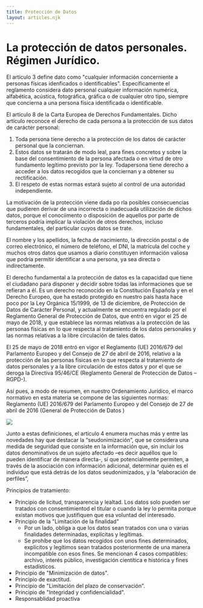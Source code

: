 ```yaml
---
title: Protección de Datos
layout: articles.njk
---
```


# La protección de datos personales. Régimen Jurídico. 

El artículo 3 define dato como "cualquier información concerniente a personas físicas idenficados o identificables". Específicamente el reglamento considera dato personal cualquier información numérica, alfabética, acústica, fotográfica, gráfica o de cualquier otro tipo, siempre que concierna a una persona física identificada o identificable. 

El artículo 8 de la Carta Europea de Derechos Fundamentales. Dicho artículo reconoce el derecho de cada persona a la protección de sus datos de carácter personal:
1. Toda persona tiene derecho a la protección de los datos de carácter personal que la conciernan.
2. Estos datos se tratarán de modo leal, para fines concretos y sobre la base del  consentimiento  de  la  persona  afectada  o  en  virtud de otro fundamento legítimo previsto por la ley. Todapersona tiene derecho a acceder a los datos recogidos que la conciernan y a obtener su rectificación.
3. El respeto de estas normas estará sujeto al control de una autoridad independiente.


La motivación de la protección viene dada po rla posibles consecuencias que pudieren derivar de una incorrecta o inadecuada utilización de dichos datos, porque el conociimento o disposición de aquellos por parte de terceros podría implicar la violación de otros derechos, incluso fundamentales, del particular cuyos datos se trate. 

El nombre y los apellidos, la fecha de nacimiento, la dirección postal o de correo electrónico, el número de teléfono, el DNI, la matrícula del coche y muchos otros datos que usamos a diario constituyen información valiosa que podría permitir identificar a una persona, ya sea directa o indirectamente.

El derecho fundamental a la protección de datos es la capacidad que tiene el ciudadano para disponer y decidir sobre todas las informaciones que se refieran a él. Es un derecho reconocido en la Constitución Española y en el Derecho Europeo, que ha estado protegido en nuestro país hasta hace poco por la Ley Orgánica 15/1999, de 13 de diciembre, de Protección de Datos de Carácter Personal, y actualmente se encuentra regulado por el Reglamento General de Protección de Datos, que entró en vigor el 25 de mayo de 2018, y que establece las normas relativas a la protección de las personas físicas en lo que respecta al tratamiento de los datos personales y las normas relativas a la libre circulación de tales datos.

El 25 de mayo de 2018 entró en vigor el Reglamento (UE) 2016/679 del Parlamento Europeo y del Consejo de 27 de abril de 2016, relativo a la protección de las personas físicas en lo que respecta al tratamiento de datos personales y a la libre circulación de estos datos y por el que se deroga la Directiva 95/46/CE (Reglamento General de Protección de Datos –RGPD-).

Así pues, a modo de resumen, en nuestro Ordenamiento Jurídico, el marco normativo en esta materia se compone de las siguientes normas:
Reglamento (UE) 2016/679 del Parlamento Europeo y del Consejo de 27 de abril de 2016 (General de Protección de Datos )

![](proteccion_img/Captura1.PNG "")

Junto a estas definiciones, el artículo 4 enumera muchas más y entre las novedades hay que destacar la “seudonimización”, que se considera una medida de seguridad que consiste en la información que, sin incluir los datos denominativos de un sujeto afectado –es decir aquéllos que lo pueden identificar de manera directa-, sí que potencialmente permiten, a través de la asociación con información adicional, determinar quién es el individuo que está detrás de los datos seudonimizados, y la “elaboración de perfiles”,


Principios de tratamiento: 

- Principio de licitud, transparencia y lealtad. Los datos solo pueden ser tratados con consentimientod el titular o cuando la ley lo permita porque existan motivos que justifiquen que esa voluntad del interesado. 
- Principio de la "Limitación de la finalidad"
    - Por un lado, obliga a que los datos sean tratados con una o varias finalidades determinadas, explícitas y legítimas. 
    - Se prohíbe que los datos recogidos con unos fines determinados, explícitos y legítimos sean tratados posteriormente de una manera incompatible con esos fines. Se mencionan 4 casos compatibles: archivo, interés público, investigación cientítica e histórica y fines estadísticos. 
- Principio de "Minimización de datos". 
- Principio de exactitud. 
- Principio de "Limitación del plazo de conservación". 
- Principio de "Integridad y confidencialidad". 
- Responsablidad proactiva